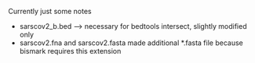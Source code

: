 Currently just some notes

* sarscov2_b.bed --> necessary for bedtools intersect, slightly modified only
* sarscov2.fna and sarscov2.fasta made additional *.fasta file because bismark requires this extension
